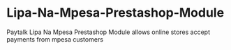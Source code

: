 # Lipa-Na-Mpesa-Prestashop-Module
Paytalk Lipa Na Mpesa Prestashop Module allows online stores accept payments from mpesa customers
